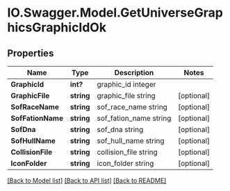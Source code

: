 # IO.Swagger.Model.GetUniverseGraphicsGraphicIdOk
## Properties

Name | Type | Description | Notes
------------ | ------------- | ------------- | -------------
**GraphicId** | **int?** | graphic_id integer | 
**GraphicFile** | **string** | graphic_file string | [optional] 
**SofRaceName** | **string** | sof_race_name string | [optional] 
**SofFationName** | **string** | sof_fation_name string | [optional] 
**SofDna** | **string** | sof_dna string | [optional] 
**SofHullName** | **string** | sof_hull_name string | [optional] 
**CollisionFile** | **string** | collision_file string | [optional] 
**IconFolder** | **string** | icon_folder string | [optional] 

[[Back to Model list]](../README.md#documentation-for-models) [[Back to API list]](../README.md#documentation-for-api-endpoints) [[Back to README]](../README.md)

